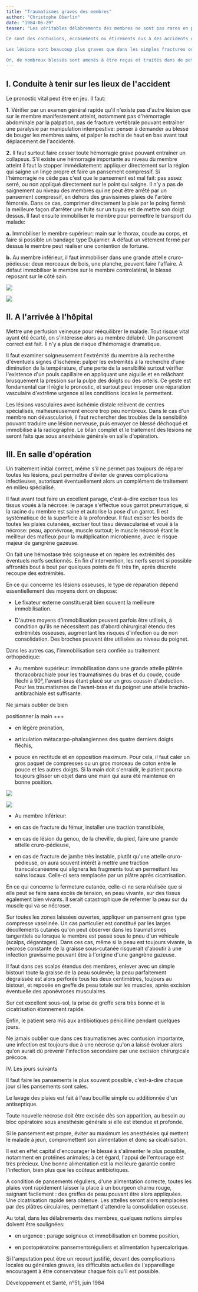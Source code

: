 ```yaml
---
title: "Traumatismes graves des membres"
author: "Christophe Oberlin"
date: "1984-06-29"
teaser: "Les véritables délabrements des membres ne sont pas rares en pratique civile.

Ce sont des contusions, écrasements ou étirements dus à des accidents de la voie publique, à des impacts par arme à feu, à des écrasements par chute d'objet lourd (arbres), voire à des morsures animales.

Les lésions sont beaucoup plus graves que dans les simples fractures ouvertes des membres, mettent parfois en jeu le pronostic vital, obligent souvent à amputer.

Or, de nombreux blessés sont amenés à être reçus et traités dans de petits hôpitaux régionaux aux moyens souvent limités. Si certaines interventions réparatrices compliquées ne peuvent être envisagées dans de telles structures, il n'en demeure pas moins qu'un traitement initial correct, guidé avant tout par le bon sens, peut souvent être institué, permettre au patient d'éviter le sacrifice du membre et d'espérer même un résultat fonctionnel utile."
---
```


## I. Conduite à tenir sur les lieux de l'accident

Le pronostic vital peut être en jeu. Il faut:

**1**. Vérifier par un examen général rapide qu'il n'existe pas d'autre lésion que sur le membre manifestement atteint, notamment pas d'hémorragie abdominale par la palpation, pas de fracture vertébrale pouvant entraîner une paralysie par manipulation intempestive: penser à demander au blessé de bouger les membres sains, et palper le rachis de haut en bas avant tout déplacement de l'accidenté.

**2.** Il faut surtout faire cesser toute hémorragie grave pouvant entraîner un collapsus. S'il existe une hémorragie importante au niveau du membre atteint il faut la stopper immédiatement: appliquer directement sur la région qui saigne un linge propre et faire un pansement compressif. Si l'hémorragie ne cède pas c'est que le pansement est mal fait: pas assez serré, ou non appliqué directement sur le point qui saigne. Il n'y a pas de saignement au niveau des membres qui ne peut être arrêté par un pansement compressif, en dehors des gravissimes plaies de l'artère fémorale. Dans ce cas, comprimer directement la plaie par le poing fermé: la meilleure façon d'arrêter une fuite sur un tuyau est de mettre son doigt dessus. Il faut ensuite immobiliser le membre pour permettre le transport du malade:

**a.** Immobiliser le membre supérieur: main sur le thorax, coude au corps, et faire si possible un bandage type Dujarrier. A défaut un vêtement fermé par dessus le membre peut réaliser une contention de fortune.

**b.** Au membre inférieur, il faut immobiliser dans une grande attelle cruro-pédieuse: deux morceaux de bois, une planche, peuvent faire l'affaire. A défaut immobiliser le membre sur le membre controlatéral, le blessé reposant sur le côté sain.


![](i127-1.jpg)



![](i127-2.jpg)


## II. A l'arrivée à l'hôpital

Mettre une perfusion veineuse pour rééquilibrer le malade. Tout risque vital ayant été écarté, on s'intéresse alors au membre délabré. Un pansement correct est fait. Il n'y a plus de risque d'hémorragie dramatique.

Il faut examiner soigneusement l'extrémité du membre à la recherche d'éventuels signes d'ischémie: palper les extrémités à la recherche d'une diminution de la température, d'une perte de la sensibilité surtout vérifier l'existence d'un pouls capillaire en appliquant une aiguille et en relâchant brusquement la pression sur la pulpe des doigts ou des orteils. Ce geste est fondamental car il règle le pronostic, et surtout peut imposer une réparation vasculaire d'extrême urgence si les conditions locales le permettent.

Les lésions vasculaires avec ischémie distale relèvent de centres spécialisés, malheureusement encore trop peu nombreux. Dans le cas d'un membre non dévascularisé, il faut rechercher des troubles de la sensibilité pouvant traduire une lésion nerveuse, puis envoyer ce blessé déchoqué et immobilisé à la radiographie. Le bilan complet et le traitement des lésions ne seront faits que sous anesthésie générale en salle d'opération.

## III. En salle d'opération

Un traitement initial correct, même s'il ne permet pas toujours de réparer toutes les lésions, peut permettre d'éviter de graves complications infectieuses, autorisant éventuellement alors un complément de traitement en milieu spécialisé.

Il faut avant tout faire un excellent parage, c'est-à-dire exciser tous les tissus voués à la nécrose: le parage s'effectue sous garrot pneumatique, si la racine du membre est saine et autorise la pose d'un garrot. Il est systématique de la superficie à la profondeur. Il faut exciser les bords de toutes les plaies cutanées, exciser tout tissu dévascularisé et voué à la nécrose: peau, aponévrose, muscle surtout; le muscle nécrosé étant le meilleur des mafieux pour la multiplication microbienne, avec le risque majeur de gangrène gazeuse.

On fait une hémostase très soigneuse et on repère les extrémités des éventuels nerfs sectionnés. En fin d'intervention, les nerfs seront si possible affrontés bout à bout par quelques points de fil très fin, après discrète recoupe des extrémités.

En ce qui concerne les lésions osseuses, le type de réparation dépend essentiellement des moyens dont on dispose:

*   Le fixateur externe constituerait bien souvent la meilleure immobilisation.

*   D'autres moyens d'immobilisation peuvent parfois être utilisés, à condition qu'ils ne nécessitent pas d'abord chirurgical étendu des extrémités osseuses, augmentant les risques d'infection ou de non consolidation. Des broches peuvent être utilisées au niveau du poignet.

Dans les autres cas, l'immobilisation sera confiée au traitement orthopédique:

*   Au membre supérieur: immobilisation dans une grande attelle plâtrée thoracobrachiale pour les traumatismes du bras et du coude, coude fléchi à 90°, l'avant-bras étant placé sur un gros coussin d'abduction. Pour les traumatismes de l'avant-bras et du poignet une attelle brachio-antibrachiale est suffisante.

Ne jamais oublier de bien

positionner la main +++

- en légère pronation,

- articulation métacarpo-phalangiennes des quatre derniers doigts fléchis,

- pouce en rectitude et en opposition maximum. Pour cela, il faut caler un gros paquet de compresses ou un gros morceau de coton entre le pouce et les autres doigts. Si la main doit s'enraidir, le patient pourra toujours glisser un objet dans une main qui aura été maintenue en bonne position.


![](i127-3.jpg)



![](i127-4.jpg)


*   Au membre Inférieur:

*   en cas de fracture du fémur, installer une traction transtibiale,

*   en cas de lésion du genou, de la cheville, du pied, faire une grande attelle cruro-pédieuse,

*   en cas de fracture de jambe très instable, plutôt qu'une attelle cruro-pédieuse, on aura souvent intérêt à mettre une traction transcalcanéenne qui alignera les fragments tout en permettant les soins locaux. Celle-ci sera remplacée par un plâtre après cicatrisation.

En ce qui concerne la fermeture cutanée, celle-ci ne sera réalisée que si elle peut se faire sans excès de tension, en peau vivante, sur des tissus également bien vivants. Il serait catastrophique de refermer la peau sur du muscle qui va se nécroser.

Sur toutes les zones laissées ouvertes, appliquer un pansement gras type compresse vaselinée. Un cas particulier est constitué par les larges décollements cutanés qu'on peut observer dans les traumatismes tangentiels ou lorsque le membre est passé sous le pneu d'un véhicule (scalps, dégantages). Dans ces cas, même si la peau est toujours vivante, la nécrose constante de la graisse sous-cutanée risquerait d'aboutir à une infection gravissime pouvant être à l'origine d'une gangrène gazeuse.

Il faut dans ces scalps étendus des membres, enlever avec un simple bistouri toute la graisse de la peau soulevée; la peau parfaitement dégraissée est alors perforée tous les deux centimètres, toujours au bistouri, et reposée en greffe de peau totale sur les muscles, après excision éventuelle des aponévroses musculaires.

Sur cet excellent sous-sol, la prise de greffe sera très bonne et la cicatrisation étonnement rapide.

Enfin, le patient sera mis aux antibiotiques pénicilline pendant quelques jours.

Ne jamais oublier que dans ces traumatismes avec contusion importante, une infection est toujours due à une nécrose qu'on a laissé évoluer alors qu'on aurait dû prévenir l'infection secondaire par une excision chirurgicale précoce.

IV. Les jours suivants

Il faut faire les pansements le plus souvent possible, c'est-à-dire chaque jour si les pansements sont sales.

Le lavage des plaies est fait à l'eau bouillie simple ou additionnée d'un antiseptique.

Toute nouvelle nécrose doit être excisée dès son apparition, au besoin au bloc opératoire sous anesthésie générale si elle est étendue et profonde.

Si le pansement est propre, éviter au maximum les anesthésies qui mettent le malade à jeun, compromettent son alimentation et donc sa cicatrisation.

Il est en effet capital d'encourager le blessé à s'alimenter le plus possible, notamment en protéines animales; à cet égard, l'appui de l'entourage est très précieux. Une bonne alimentation est la meilleure garantie contre l'infection, bien plus que les coûteux antibiotiques.

A condition de pansements réguliers, d'une alimentation correcte, toutes les plaies vont rapidement laisser la place à un bourgeon charnu rouge, saignant facilement : des greffes de peau pouvant être alors appliquées. Une cicatrisation rapide sera obtenue. Les attelles seront alors remplacées par des plâtres circulaires, permettant d'attendre la consolidation osseuse.

Au total, dans les délabrements des membres, quelques notions simples doivent être soulignées:

*   en urgence : parage soigneux et immobilisation en bomme position,

*   en postopératoire: pansementsréguliers et alimentation hypercalorique.

Si l'amputation peut être un recourt justifié, devant des complications locales ou générales graves, les difficultés actuelles de l'appareillage encouragent à être conservateur chaque fois qu'il est possible.

Développement et Santé, n°51, juin 1984